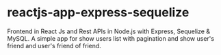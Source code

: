 # reactjs-app-express-sequelize
Frontend in React Js and  Rest APIs in Node.js with Express, Sequelize &amp; MySQL. A simple app for show users list with pagination and show user's friend and user's friend of friend. 
